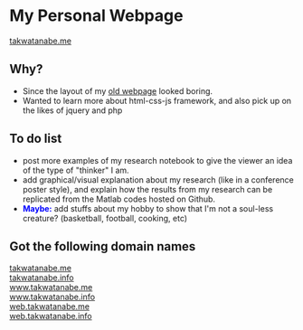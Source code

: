 # My Personal Webpage
<a href="http://takwatanabe.me" target="_blank">takwatanabe.me</a>

## Why?
- Since the layout of my <a href="http://web.eecs.umich.edu/~takanori/index.html" target="_blank">old webpage</a> looked boring.
- Wanted to learn more about html-css-js framework, and also pick up on the likes of jquery and php

## To do list
- post more examples of my research notebook to give the viewer an idea of the type of "thinker" I am.
- add graphical/visual explanation about my research (like in a conference poster style), and explain how the results from my research can be replicated from the Matlab codes hosted on Github.
- <b style="color:blue">Maybe:</b> add stuffs about my hobby to show that I'm not a soul-less creature? (basketball, football, cooking, etc)

## Got the following domain names
<a href="http://takwatanabe.me" target="_blank">takwatanabe.me</a>  
<a href="http://takwatanabe.info" target="_blank">takwatanabe.info</a>  
<a href="http://www.takwatanabe.me" target="_blank">www.takwatanabe.me</a>  
<a href="http://www.takwatanabe.info" target="_blank">www.takwatanabe.info</a>  
<a href="http://web.takwatanabe.me" target="_blank">web.takwatanabe.me</a>  
<a href="http://web.takwatanabe.info" target="_blank">web.takwatanabe.info</a>  
